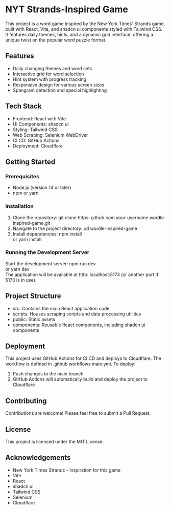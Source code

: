  # NYT Strands-Inspired Game
This project is a word game inspired by the New York Times' Strands game, built with React, Vite, and shadcn ui components styled with Tailwind CSS. It features daily themes, hints, and a dynamic grid interface, offering a unique twist on the popular word puzzle format.
 ## Features
 - Daily changing themes and word sets
 - Interactive grid for word selection
 - Hint system with progress tracking
 - Responsive design for various screen sizes
 - Spangram detection and special highlighting
 ## Tech Stack
 -  Frontend: React with Vite
 -  UI Components: shadcn ui
 -  Styling: Tailwind CSS
 -  Web Scraping: Selenium WebDriver
 -  CI CD: GitHub Actions
 -  Deployment: Cloudflare
 ## Getting Started
 ### Prerequisites
 - Node.js (version 14 or later)
 - npm or yarn
 ### Installation
 1. Clone the repository:
     git clone https:  github.com your-username wordle-inspired-game.git     
 2. Navigate to the project directory:
     cd wordle-inspired-game     
 3. Install dependencies:
     npm install     
or
     yarn install     
 ### Running the Development Server
Start the development server:
  npm run dev  
or
  yarn dev  
The application will be available at  http:  localhost:5173 (or another port if 5173 is in use).
 ## Project Structure
 -   src: Contains the main React application code
 -   scripts: Houses scraping scripts and data processing utilities
 -   public: Static assets
 -   components: Reusable React components, including shadcn ui components
 ## Deployment
This project uses GitHub Actions for CI CD and deploys to Cloudflare. The workflow is defined in  .github workflows main.yml.
To deploy:
 1. Push changes to the  main branch
 2. GitHub Actions will automatically build and deploy the project to Cloudflare
 ## Contributing
Contributions are welcome! Please feel free to submit a Pull Request.
 ## License
This project is licensed under the  MIT License.
 ## Acknowledgements
 -  New York Times Strands - Inspiration for this game
 -  Vite
 -  React
 -  shadcn ui
 -  Tailwind CSS
 -  Selenium
 -  Cloudflare
